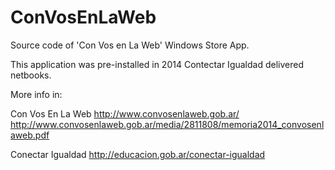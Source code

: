# ConVosEnLaWeb

Source code of 'Con Vos en La Web' Windows Store App.

This application was pre-installed in 2014 Contectar Igualdad delivered netbooks.

More info in:

Con Vos En La Web
http://www.convosenlaweb.gob.ar/
http://www.convosenlaweb.gob.ar/media/2811808/memoria2014_convosenlaweb.pdf

Conectar Igualdad
http://educacion.gob.ar/conectar-igualdad
